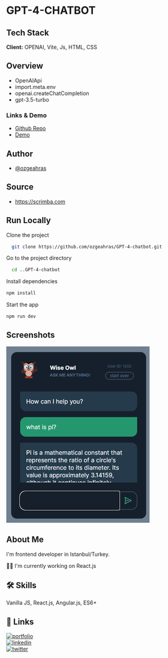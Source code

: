 # GPT-4-CHATBOT

## Tech Stack

**Client:** OPENAI, Vite, Js, HTML, CSS

## Overview

- OpenAIApi
- import.meta.env
- openai.createChatCompletion
- gpt-3.5-turbo

### Links & Demo

- [Github Repo](https://github.com/ozgeahras/GPT-4-chatbot)
- [Demo](https://wise-owl-openai-chatbot.netlify.app/)

## Author

- [@ozgeahras](https://github.com/ozgeahras)

## Source

- https://scrimba.com

## Run Locally

Clone the project

```bash
  git clone https://github.com/ozgeahras/GPT-4-chatbot.git
```

Go to the project directory

```bash
  cd ..GPT-4-chatbot
```

Install dependencies

```bash
npm install
```

Start the app

```bash
npm run dev
```

## Screenshots

![App Screenshot](https://github.com/ozgeahras/GPT-4-chatbot/blob/master/public/screenshot.png)

## About Me

I'm frontend developer in Istanbul/Turkey.

👩‍💻 I'm currently working on React.js

## 🛠 Skills

Vanilla JS, React.js, Angular.js, ES6+

## 🔗 Links

[![portfolio](https://img.shields.io/badge/my_portfolio-1DA1F2?style=for-the-badge&logo=ko-fi&logoColor=white)](https://ozgeahras.com/)  
[![linkedin](https://img.shields.io/badge/linkedin-0A66C2?style=for-the-badge&logo=linkedin&logoColor=white)](https://www.linkedin.com/in/ozgeahras/)  
[![twitter](https://img.shields.io/badge/github-000?style=for-the-badge&logo=github&logoColor=white)](https://github.com/ozgeahras/)
